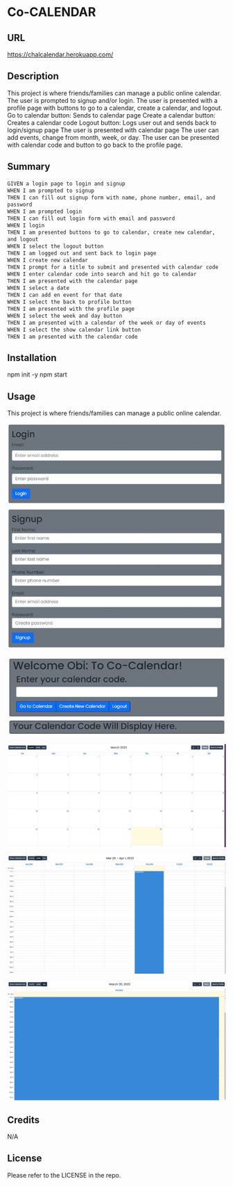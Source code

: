 # Co-CALENDAR

## URL
https://chalcalendar.herokuapp.com/

## Description

This project is where friends/families can manage a public online calendar.
The user is prompted to signup and/or login.
The user is presented with a profile page with buttons to go to a calendar, create a calendar, and logout.
    Go to calendar button: Sends to calendar page
    Create a calendar button: Creates a calendar code
    Logout button: Logs user out and sends back to login/signup page
The user is presented with calendar page 
The user can add events, change from month, week, or day.
The user can be presented with calendar code and button to go back to the profile page.

## Summary

```
GIVEN a login page to login and signup
WHEN I am prompted to signup
THEN I can fill out signup form with name, phone number, email, and password
WHEN I am prompted login
THEN I can fill out login form with email and password
WHEN I login 
THEN I am presented buttons to go to calendar, create new calendar, and logout
WHEN I select the logout button
THEN I am logged out and sent back to login page
WHEN I create new calendar
THEN I prompt for a title to submit and presented with calendar code
WHEN I enter calendar code into search and hit go to calendar
THEN I am presented with the calendar page
WHEN I select a date 
THEN I can add en event for that date
WHEN I select the back to profile button
THEN I am presented with the profile page
WHEN I select the week and day button
THEN I am presented with a calendar of the week or day of events
WHEN I select the show calendar link button
THEN I am presented with the calendar code
```

## Installation

npm init -y
npm start

## Usage

This project is where friends/families can manage a public online calendar.

![Co-CALENDAR-Login-Page](assets/demo/Co-CALENDAR-Login-Page.JPG)

![Co-CALENDAR-Profile-Page](assets/demo/Co-CALENDAR-Profile-Page.JPG)

![Co-CALENDAR-Calendar-Page](assets/demo/Co-CALENDAR-Calendar-Page.JPG)

![Co-CALENDAR-Calendar-Page-Week](assets/demo/Co-CALENDAR-Calendar-Page-Week.JPG)

![Co-CALENDAR-Calendar-Page-Day](assets/demo/Co-CALENDAR-Calendar-Page-Day.JPG)

## Credits

N/A

## License

Please refer to the LICENSE in the repo.
